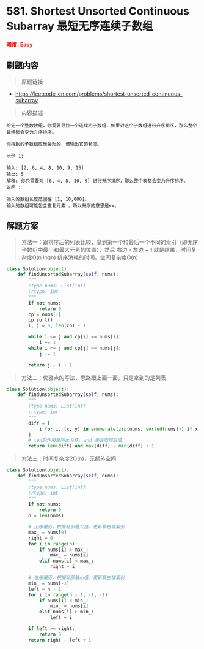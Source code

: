 # 581. Shortest Unsorted Continuous Subarray 最短无序连续子数组

**<font color=red>难度: Easy</font>**

## 刷题内容

> 原题链接

* https://leetcode-cn.com/problems/shortest-unsorted-continuous-subarray

> 内容描述

```
给定一个整数数组，你需要寻找一个连续的子数组，如果对这个子数组进行升序排序，那么整个数组都会变为升序排序。

你找到的子数组应是最短的，请输出它的长度。

示例 1:

输入: [2, 6, 4, 8, 10, 9, 15]
输出: 5
解释: 你只需要对 [6, 4, 8, 10, 9] 进行升序排序，那么整个表都会变为升序排序。
说明 :

输入的数组长度范围在 [1, 10,000]。
输入的数组可能包含重复元素 ，所以升序的意思是<=。
```

## 解题方案

> 方法一：跟排序后的列表比较，拿到第一个和最后一个不同的索引（即无序子数组中最小和最大元素的位置），然后 右边 - 左边 + 1 就是结果，时间复杂度O(n logn) 排序消耗的时间。空间复杂度O(n)
>

```python
class Solution(object):
    def findUnsortedSubarray(self, nums):
        """
        :type nums: List[int]
        :rtype: int
        """
        if not nums:
            return 0
        cp = nums[:]
        cp.sort()
        i, j = 0, len(cp) - 1

        while i <= j and cp[i] == nums[i]:
            i += 1
        while i <= j and cp[j] == nums[j]:
            j -= 1

        return j - i + 1
```



> 方法二：优雅点的写法，思路跟上面一面，只是拿到的是列表

```python
class Solution(object):
    def findUnsortedSubarray(self, nums):
        """
        :type nums: List[int]
        :rtype: int
        """
        diff = [
            i for i, (x, y) in enumerate(zip(nums, sorted(nums))) if x != y
        ]
        # len的作用是防止为空, and 是会取得后值
        return len(diff) and max(diff) - min(diff) + 1
```



> 方法三：时间复杂度2O(n)，无额外空间
>

```python
class Solution(object):
    def findUnsortedSubarray(self, nums):
        """
        :type nums: List[int]
        :rtype: int
        """
        if not nums:
            return 0
        n = len(nums)

        # 正序遍历，根据局部最大值，更新最右端索引
        max_ = nums[0]
        right = 0
        for i in range(n):
            if nums[i] > max_:
                max_ = nums[i]
            elif nums[i] < max_:
                right = i

        # 逆序遍历，根据局部最小值，更新最左端索引
        min_ = nums[-1]
        left = n - 1
        for i in range(n - 1, -1, -1):
            if nums[i] < min_:
                min_ = nums[i]
            elif nums[i] > min_:
                left = i

        if left >= right:
            return 0
        return right - left + 1
```
